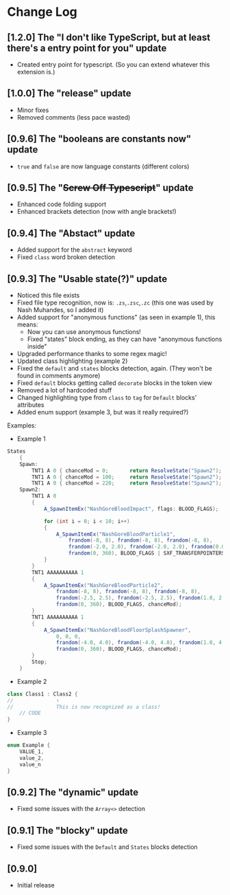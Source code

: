 # Change Log

## [1.2.0] The "I don't like TypeScript, but at least there's a entry point for you" update
-	Created entry point for typescript. (So you can extend whatever this extension is.)

## [1.0.0] The "release" update

-   Minor fixes
-   Removed comments (less pace wasted)

## [0.9.6] The "booleans are constants now" update

-   `true` and `false` are now language constants (different colors)

## [0.9.5] The "~~Screw Off Typescript~~" update

-   Enhanced code folding support
-   Enhanced brackets detection (now with angle brackets!)

## [0.9.4] The "Abstact" update

-   Added support for the `abstract` keyword
-   Fixed `class` word broken detection

## [0.9.3] The "Usable state(?)" update

-   Noticed this file exists
-   Fixed file type recognition, now is: `.zs`,`.zsc`,`.zc` (this one was used by Nash Muhandes, so I added it)
-   Added support for "anonymous functions" (as seen in example 1), this means:
    -   Now you can use anonymous functions!
    -   Fixed "states" block ending, as they can have "anonymous functions inside"
-   Upgraded performance thanks to some regex magic!
-   Updated class highlighting (example 2)
-   Fixed the `default` and `states` blocks detection, again. (They won't be found in comments anymore)
-   Fixed `default` blocks getting called `decorate` blocks in the token view
-   Removed a lot of hardcoded stuff
-   Changed highlighting type from `class` to `tag` for `Default` blocks' attributes
-   Added enum support (example 3, but was it really required?)

Examples:

-   Example 1

```cs
States
	{
	Spawn:
		TNT1 A 0 { chanceMod = 0;		return ResolveState("Spawn2"); }
		TNT1 A 0 { chanceMod = 100;		return ResolveState("Spawn2"); }
		TNT1 A 0 { chanceMod = 220;		return ResolveState("Spawn2"); }
	Spawn2:
		TNT1 A 0
		{
			A_SpawnItemEx("NashGoreBloodImpact", flags: BLOOD_FLAGS);

			for (int i = 0; i < 10; i++)
			{
				A_SpawnItemEx("NashGoreBloodParticle1",
					frandom(-8, 8), frandom(-8, 8), frandom(-8, 8),
					frandom(-2.0, 2.0), frandom(-2.0, 2.0), frandom(0.0, 4.0),
					frandom(0, 360), BLOOD_FLAGS | SXF_TRANSFERPOINTERS, chanceMod);
			}
		}
		TNT1 AAAAAAAAAA 1
		{
			A_SpawnItemEx("NashGoreBloodParticle2",
				frandom(-8, 8), frandom(-8, 8), frandom(-8, 8),
				frandom(-2.5, 2.5), frandom(-2.5, 2.5), frandom(1.0, 2.0),
				frandom(0, 360), BLOOD_FLAGS, chanceMod);
		}
		TNT1 AAAAAAAAAA 1
		{
			A_SpawnItemEx("NashGoreBloodFloorSplashSpawner",
				0, 0, 0,
				frandom(-4.0, 4.0), frandom(-4.0, 4.0), frandom(1.0, 4.0),
				frandom(0, 360), BLOOD_FLAGS, chanceMod);
		}
		Stop;
	}
```

-   Example 2

```cs
class Class1 : Class2 {
//				↑
//				This is now recognized as a class!
	// CODE
}
```

-   Example 3

```cs
enum Example {
	VALUE_1,
	value_2,
	value_n
}
```

## [0.9.2] The "dynamic" update

-   Fixed some issues with the `Array<>` detection

## [0.9.1] The "blocky" update

-   Fixed some issues with the `Default` and `States` blocks detection

## [0.9.0]

-   Initial release
